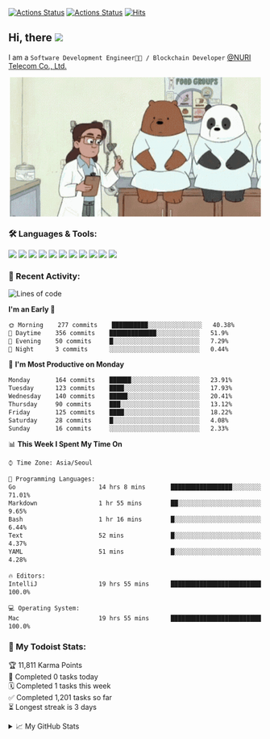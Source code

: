 
[![Actions Status](https://github.com/ddok2/ddok2/workflows/Todoist%20Readme/badge.svg)](https://github.com/ddok2/ddok2/actions)
[![Actions Status](https://github.com/ddok2/ddok2/workflows/wakatime-stats/badge.svg)](https://github.com/ddok2/ddok2/actions)
[![Hits](https://hits.seeyoufarm.com/api/count/incr/badge.svg?url=https%3A%2F%2Fgithub.com%2Fddok2)](https://hits.seeyoufarm.com)

<!-- ![visitors](https://visitor-badge.laobi.icu/badge?page_id=ddok2.ddok2) -->
## Hi, there <img src="https://raw.githubusercontent.com/MartinHeinz/MartinHeinz/master/wave.gif" width="25px">

I am a `Software Development Engineer🧑‍💻 / Blockchain Developer` [@NURI Telecom Co., Ltd.](http://www.nuritelecom.com)


<p align="center">
<img align="center" alt="GIF" src="img/debugging.gif" />
</p>


### 🛠 Languages & Tools:
<p>
    <img src="https://img.shields.io/badge/go-%2300ADD8.svg?&style=for-the-badge&logo=go&logoColor=white"/>
    <img src="https://img.shields.io/badge/node.js%20-%2343853D.svg?&style=for-the-badge&logo=node.js&logoColor=white"/>
    <img src="https://img.shields.io/badge/javascript%20-%23323330.svg?&style=for-the-badge&logo=javascript&logoColor=%23F7DF1E"/>
    <img src="https://img.shields.io/badge/typescript%20-%23007ACC.svg?&style=for-the-badge&logo=typescript&logoColor=white"/>
    <img src="https://img.shields.io/badge/python%20-%2314354C.svg?&style=for-the-badge&logo=python&logoColor=white"/>
    <img src="https://img.shields.io/badge/react%20-%2320232a.svg?&style=for-the-badge&logo=react&logoColor=%2361DAFB"/>
    <img src="https://img.shields.io/badge/AWS%20-%23FF9900.svg?&style=for-the-badge&logo=amazon-aws&logoColor=white"/>
    <img src="https://img.shields.io/badge/Google%20Cloud%20-%234285F4.svg?&style=for-the-badge&logo=google-cloud&logoColor=white"/>
    <img src="https://img.shields.io/badge/docker%20-%230db7ed.svg?&style=for-the-badge&logo=docker&logoColor=white"/>
    <img src="https://img.shields.io/badge/kubernetes%20-%23326ce5.svg?&style=for-the-badge&logo=kubernetes&logoColor=white"/>
    <img src="https://img.shields.io/badge/ansible%20-%231A1918.svg?&style=for-the-badge&logo=ansible&logoColor=white"/>
</p>

### 🌈 Recent Activity:
<!--START_SECTION:waka-->
![Lines of code](https://img.shields.io/badge/From%20Hello%20World%20I%27ve%20Written-4.2%20million%20lines%20of%20code-blue)

**I'm an Early 🐤** 

```text
🌞 Morning    277 commits    ██████████░░░░░░░░░░░░░░░   40.38% 
🌆 Daytime    356 commits    █████████████░░░░░░░░░░░░   51.9% 
🌃 Evening    50 commits     █░░░░░░░░░░░░░░░░░░░░░░░░   7.29% 
🌙 Night      3 commits      ░░░░░░░░░░░░░░░░░░░░░░░░░   0.44%

```
📅 **I'm Most Productive on Monday** 

```text
Monday       164 commits    ██████░░░░░░░░░░░░░░░░░░░   23.91% 
Tuesday      123 commits    ████░░░░░░░░░░░░░░░░░░░░░   17.93% 
Wednesday    140 commits    █████░░░░░░░░░░░░░░░░░░░░   20.41% 
Thursday     90 commits     ███░░░░░░░░░░░░░░░░░░░░░░   13.12% 
Friday       125 commits    ████░░░░░░░░░░░░░░░░░░░░░   18.22% 
Saturday     28 commits     █░░░░░░░░░░░░░░░░░░░░░░░░   4.08% 
Sunday       16 commits     ░░░░░░░░░░░░░░░░░░░░░░░░░   2.33%

```


📊 **This Week I Spent My Time On** 

```text
⌚︎ Time Zone: Asia/Seoul

💬 Programming Languages: 
Go                       14 hrs 8 mins       █████████████████░░░░░░░░   71.01% 
Markdown                 1 hr 55 mins        ██░░░░░░░░░░░░░░░░░░░░░░░   9.65% 
Bash                     1 hr 16 mins        █░░░░░░░░░░░░░░░░░░░░░░░░   6.44% 
Text                     52 mins             █░░░░░░░░░░░░░░░░░░░░░░░░   4.37% 
YAML                     51 mins             █░░░░░░░░░░░░░░░░░░░░░░░░   4.28%

🔥 Editors: 
IntelliJ                 19 hrs 55 mins      █████████████████████████   100.0%

💻 Operating System: 
Mac                      19 hrs 55 mins      █████████████████████████   100.0%

```


<!--END_SECTION:waka-->

### 🚧 My Todoist Stats:
<!-- TODO-IST:START -->
🏆  11,811 Karma Points           
🌸  Completed 0 tasks today           
🗓  Completed 1 tasks this week           
✅  Completed 1,201 tasks so far           
⏳  Longest streak is 3 days
<!-- TODO-IST:END -->

<details>
<summary>📈 My GitHub Stats</summary>
<p align="center"> <img src="https://github-readme-stats.vercel.app/api?username=ddok2&show_icons=true" alt="ddok2" />
</details>
